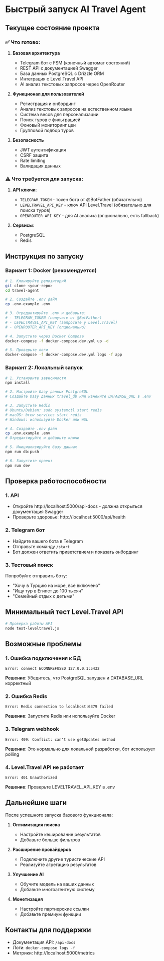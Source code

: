 # Быстрый запуск AI Travel Agent

## Текущее состояние проекта

### ✅ Что готово:

1. **Базовая архитектура**
   - Telegram бот с FSM (конечный автомат состояний)
   - REST API с документацией Swagger
   - База данных PostgreSQL с Drizzle ORM
   - Интеграция с Level.Travel API
   - AI анализ текстовых запросов через OpenRouter

2. **Функционал для пользователей**
   - Регистрация и онбординг
   - Анализ текстовых запросов на естественном языке
   - Система весов для персонализации
   - Поиск туров с фильтрацией
   - Фоновый мониторинг цен
   - Групповой подбор туров

3. **Безопасность**
   - JWT аутентификация
   - CSRF защита
   - Rate limiting
   - Валидация данных

### ⚠️ Что требуется для запуска:

1. **API ключи**:
   - `TELEGRAM_TOKEN` - токен бота от @BotFather (обязательно)
   - `LEVELTRAVEL_API_KEY` - ключ API Level.Travel (обязательно для поиска туров)
   - `OPENROUTER_API_KEY` - для AI анализа (опционально, есть fallback)

2. **Сервисы**:
   - PostgreSQL
   - Redis

## Инструкция по запуску

### Вариант 1: Docker (рекомендуется)

```bash
# 1. Клонируйте репозиторий
git clone <your-repo>
cd travel-agent

# 2. Создайте .env файл
cp .env.example .env

# 3. Отредактируйте .env и добавьте:
# - TELEGRAM_TOKEN (получите от @BotFather)
# - LEVELTRAVEL_API_KEY (запросите у Level.Travel)
# - OPENROUTER_API_KEY (опционально)

# 4. Запустите через Docker Compose
docker-compose -f docker-compose.dev.yml up -d

# 5. Проверьте логи
docker-compose -f docker-compose.dev.yml logs -f app
```

### Вариант 2: Локальный запуск

```bash
# 1. Установите зависимости
npm install

# 2. Настройте базу данных PostgreSQL
# Создайте базу данных travel_db или измените DATABASE_URL в .env

# 3. Запустите Redis
# Ubuntu/Debian: sudo systemctl start redis
# macOS: brew services start redis
# Windows: используйте Docker или WSL

# 4. Создайте .env файл
cp .env.example .env
# Отредактируйте и добавьте ключи

# 5. Инициализируйте базу данных
npm run db:push

# 6. Запустите проект
npm run dev
```

## Проверка работоспособности

### 1. API
- Откройте http://localhost:5000/api-docs - должна открыться документация Swagger
- Проверьте здоровье: http://localhost:5000/api/health

### 2. Telegram бот
- Найдите вашего бота в Telegram
- Отправьте команду `/start`
- Бот должен ответить приветствием и показать онбординг

### 3. Тестовый поиск
Попробуйте отправить боту:
- "Хочу в Турцию на море, все включено"
- "Ищу тур в Египет до 100 тысяч"
- "Семейный отдых с детьми"

## Минимальный тест Level.Travel API

```bash
# Проверка работы API
node test-leveltravel.js
```

## Возможные проблемы

### 1. Ошибка подключения к БД
```
Error: connect ECONNREFUSED 127.0.0.1:5432
```
**Решение**: Убедитесь, что PostgreSQL запущен и DATABASE_URL корректный

### 2. Ошибка Redis
```
Error: Redis connection to localhost:6379 failed
```
**Решение**: Запустите Redis или используйте Docker

### 3. Telegram webhook
```
Error: 409: Conflict: can't use getUpdates method
```
**Решение**: Это нормально для локальной разработки, бот использует polling

### 4. Level.Travel API не работает
```
Error: 401 Unauthorized
```
**Решение**: Проверьте LEVELTRAVEL_API_KEY в .env

## Дальнейшие шаги

После успешного запуска базового функционала:

1. **Оптимизация поиска**
   - Настройте кеширование результатов
   - Добавьте больше фильтров

2. **Расширение провайдеров**
   - Подключите другие туристические API
   - Реализуйте агрегацию результатов

3. **Улучшение AI**
   - Обучите модель на ваших данных
   - Добавьте многоагентную систему

4. **Монетизация**
   - Настройте партнерские ссылки
   - Добавьте премиум функции

## Контакты для поддержки

- Документация API: `/api-docs`
- Логи: `docker-compose logs -f`
- Метрики: http://localhost:5000/metrics